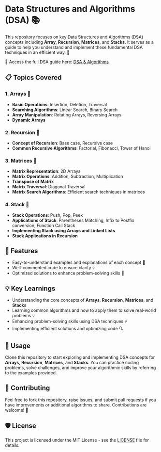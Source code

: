 # Data Structures and Algorithms (DSA) 📚

This repository focuses on key Data Structures and Algorithms (DSA) concepts including **Array**, **Recursion**, **Matrices**, and **Stacks**. It serves as a guide to help you understand and implement these fundamental DSA techniques in an efficient way. 🚀

🔗 Access the full DSA guide here: [DSA & Algorithms](https://example-link.com)

## 📋 Topics Covered

### 1. Arrays 🧮
- **Basic Operations**: Insertion, Deletion, Traversal
- **Searching Algorithms**: Linear Search, Binary Search
- **Array Manipulation**: Rotating Arrays, Reversing Arrays
- **Dynamic Arrays**

### 2. Recursion 🔄
- **Concept of Recursion**: Base case, Recursive case
- **Common Recursive Algorithms**: Factorial, Fibonacci, Tower of Hanoi

### 3. Matrices 🔢
- **Matrix Representation**: 2D Arrays
- **Matrix Operations**: Addition, Subtraction, Multiplication
- **Transpose of Matrix**
- **Matrix Traversal**: Diagonal Traversal
- **Matrix Search Algorithms**: Efficient search techniques in matrices

### 4. Stack 📏
- **Stack Operations**: Push, Pop, Peek
- **Applications of Stack**: Parentheses Matching, Infix to Postfix conversion, Function Call Stack
- **Implementing Stack using Arrays and Linked Lists**
- **Stack Applications in Recursion**

## 📌 Features
- Easy-to-understand examples and explanations of each concept 📝
- Well-commented code to ensure clarity 💡
- Optimized solutions to enhance problem-solving skills 🔧

## 💡 Key Learnings

- Understanding the core concepts of **Arrays**, **Recursion**, **Matrices**, and **Stacks**
- Learning common algorithms and how to apply them to solve real-world problems 💡
- Enhancing problem-solving skills using DSA techniques ⚡
- Implementing efficient solutions and optimizing code 🔍

## 🚀 Usage

Clone this repository to start exploring and implementing DSA concepts for **Arrays**, **Recursion**, **Matrices**, and **Stacks**. You can practice coding problems, solve challenges, and improve your algorithmic skills by referring to the examples provided.

## 🤝 Contributing

Feel free to fork this repository, raise issues, and submit pull requests if you have improvements or additional algorithms to share. Contributions are welcome! 🌱

## 🛡️ License

This project is licensed under the MIT License - see the [LICENSE](LICENSE) file for details.

